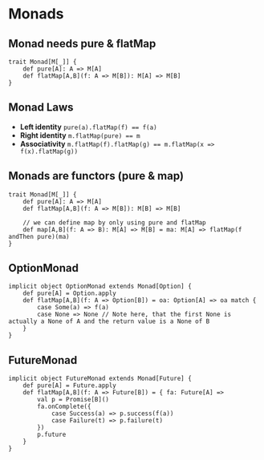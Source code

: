# Monads

## Monad needs pure & flatMap

```
trait Monad[M[_]] {
	def pure[A]: A => M[A]
	def flatMap[A,B](f: A => M[B]): M[A] => M[B]
}
```

## Monad Laws
* **Left identity** `pure(a).flatMap(f) == f(a)`
* **Right identity** `m.flatMap(pure) == m`
* **Associativity** `m.flatMap(f).flatMap(g) == m.flatMap(x => f(x).flatMap(g))`

## Monads are functors (pure & map)
```
trait Monad[M[_]] {
	def pure[A]: A => M[A]
	def flatMap[A,B](f: A => M[B]): M[B] => M[B]

	// we can define map by only using pure and flatMap
	def map[A,B](f: A => B): M[A] => M[B] = ma: M[A] => flatMap(f andThen pure)(ma)
}
```

## OptionMonad
```
implicit object OptionMonad extends Monad[Option] {
	def pure[A] = Option.apply
	def flatMap[A,B](f: A => Option[B]) = oa: Option[A] => oa match {
		case Some(a) => f(a)
		case None => None // Note here, that the first None is actually a None of A and the return value is a None of B
	}
}
```

## FutureMonad
```
implicit object FutureMonad extends Monad[Future] {
	def pure[A] = Future.apply
	def flatMap[A,B](f: A => Future[B]) = { fa: Future[A] => 
		val p = Promise[B]()
		fa.onComplete({
			case Success(a) => p.success(f(a))
			case Failure(t) => p.failure(t)
		})
		p.future
	}
}
```
